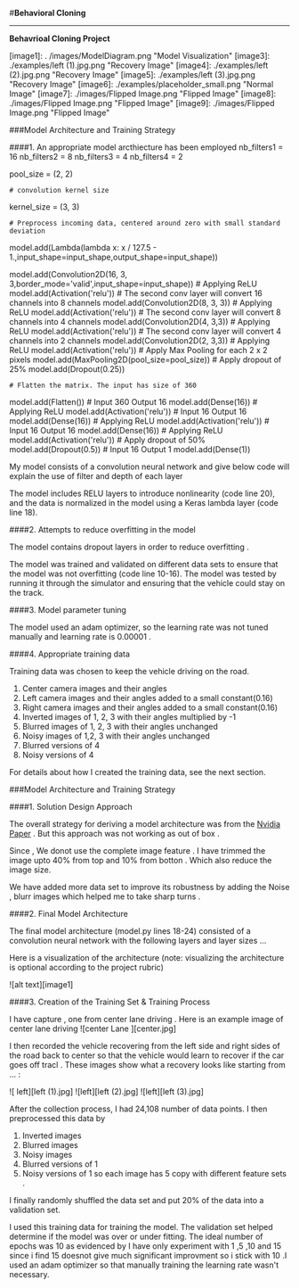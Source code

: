 #**Behavioral Cloning** 

---

**Behavrioal Cloning Project**



[//]: # (Image References)

[image1]: . /images/ModelDiagram.png "Model Visualization"
[image3]: ./examples/left (1).jpg.png "Recovery Image"
[image4]: ./examples/left (2).jpg.png "Recovery Image"
[image5]: ./examples/left (3).jpg.png "Recovery Image"
[image6]: ./examples/placeholder_small.png "Normal Image"
[image7]: ./images/Flipped Image.png "Flipped Image"
[image8]: ./images/Flipped Image.png "Flipped Image"
[image9]: ./images/Flipped Image.png "Flipped Image"


###Model Architecture and Training Strategy

####1. An appropriate model arcthiecture has been employed
nb_filters1 = 16
nb_filters2 = 8
nb_filters3 = 4
nb_filters4 = 2

pool_size = (2, 2)

	# convolution kernel size
kernel_size = (3, 3)

	# Preprocess incoming data, centered around zero with small standard deviation
model.add(Lambda(lambda x: x / 127.5 - 1.,input_shape=input_shape,output_shape=input_shape))

model.add(Convolution2D(16, 3, 3,border_mode='valid',input_shape=input_shape))
	# Applying ReLU
model.add(Activation('relu'))
	# The second conv layer will convert 16 channels into 8 channels
model.add(Convolution2D(8, 3, 3))
	# Applying ReLU
model.add(Activation('relu'))
	# The second conv layer will convert 8 channels into 4 channels
model.add(Convolution2D(4, 3,3))
	# Applying ReLU
model.add(Activation('relu'))
	# The second conv layer will convert 4 channels into 2 channels
model.add(Convolution2D(2, 3,3))
	# Applying ReLU
model.add(Activation('relu'))
	# Apply Max Pooling for each 2 x 2 pixels
model.add(MaxPooling2D(pool_size=pool_size))
	# Apply dropout of 25%
model.add(Dropout(0.25))

	# Flatten the matrix. The input has size of 360
model.add(Flatten())
	# Input 360 Output 16
model.add(Dense(16))
	# Applying ReLU
model.add(Activation('relu'))
	# Input 16 Output 16
model.add(Dense(16))
	# Applying ReLU
model.add(Activation('relu'))
	# Input 16 Output 16
model.add(Dense(16))
	# Applying ReLU
model.add(Activation('relu'))
	# Apply dropout of 50%
model.add(Dropout(0.5))
	# Input 16 Output 1
model.add(Dense(1))

My model consists of a convolution neural network and give below code will explain the use of filter and depth of each layer 

The model includes RELU layers to introduce nonlinearity (code line 20), and the data is normalized in the model using a Keras lambda layer (code line 18). 

####2. Attempts to reduce overfitting in the model

The model contains dropout layers in order to reduce overfitting . 

The model was trained and validated on different data sets to ensure that the model was not overfitting (code line 10-16). The model was tested by running it through the simulator and ensuring that the vehicle could stay on the track.

####3. Model parameter tuning

The model used an adam optimizer, so the learning rate was not tuned manually and learning rate is 0.00001 .

####4. Appropriate training data

Training data was chosen to keep the vehicle driving on the road. 
1. Center camera images and their angles
2. Left camera images and their angles added to a small constant(0.16)
3. Right camera images and their angles added to a small constant(0.16)
4. Inverted images of 1, 2, 3 with their angles multiplied by -1
5. Blurred images of 1, 2, 3 with their angles unchanged
6. Noisy images of 1,2, 3 with their angles unchanged
7. Blurred versions of 4
8. Noisy versions of 4


For details about how I created the training data, see the next section. 

###Model Architecture and Training Strategy

####1. Solution Design Approach

The overall strategy for deriving a model architecture was from the  [Nvidia Paper](http://images.nvidia.com/content/tegra/automotive/images/2016/solutions/pdf/end-to-end-dl-using-px.pdf) . But this approach was not working as out of box . 

Since , We donot use the complete image feature . I have trimmed the image upto 40% from top and 10% from botton . Which also reduce the image size.

We have added more data set to improve its robustness by adding the Noise , blurr images which helped me to take sharp turns . 

####2. Final Model Architecture

The final model architecture (model.py lines 18-24) consisted of a convolution neural network with the following layers and layer sizes ...

Here is a visualization of the architecture (note: visualizing the architecture is optional according to the project rubric)

![alt text][image1]

####3. Creation of the Training Set & Training Process

I have capture , one from center lane driving . Here is an example image of center lane driving
![center Lane ][center.jpg]


I then recorded the vehicle recovering from the left side and right sides of the road back to center so that the vehicle would learn to recover if the car goes off tracl . These images show what a recovery looks like starting from ... :

![ left][left (1).jpg]
![left][left (2).jpg]
![left][left (3).jpg]


After the collection process, I had 24,108 number of data points. I then preprocessed this data by 
1. Inverted images  
2. Blurred images 
3. Noisy images 
4. Blurred versions of 1
5. Noisy versions of 1
so each image has 5 copy with different feature sets . 


I finally randomly shuffled the data set and put 20% of the data into a validation set. 

I used this training data for training the model. The validation set helped determine if the model was over or under fitting. The ideal number of epochs was 10 as evidenced by I have only experiment with 1 ,5 ,10 and 15 since i find 15 doesnot give much significant improvment so i stick with 10  .I used an adam optimizer so that manually training the learning rate wasn't necessary.
